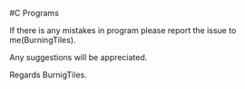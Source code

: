 #C Programs

If there is any mistakes in program please report the issue to me(BurningTiles).

Any suggestions will be appreciated.

Regards BurnigTiles.
